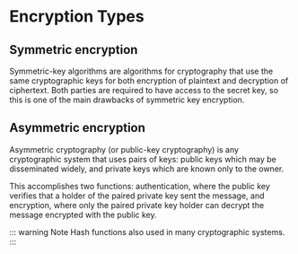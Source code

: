 # Encryption Types

## Symmetric encryption
Symmetric-key algorithms are algorithms for cryptography that use the same cryptographic keys for both encryption of plaintext and decryption of ciphertext. Both parties are required to have access to the secret key, so this is one of the main drawbacks of symmetric key encryption.

## Asymmetric encryption
Asymmetric cryptography (or public-key cryptography) is any cryptographic system that uses pairs of keys: public keys which may be disseminated widely, and private keys which are known only to the owner. 

This accomplishes two functions: authentication, where the public key verifies that a holder of the paired private key sent the message, and encryption, where only the paired private key holder can decrypt the message encrypted with the public key.

::: warning Note
Hash functions also used in many cryptographic systems.
:::